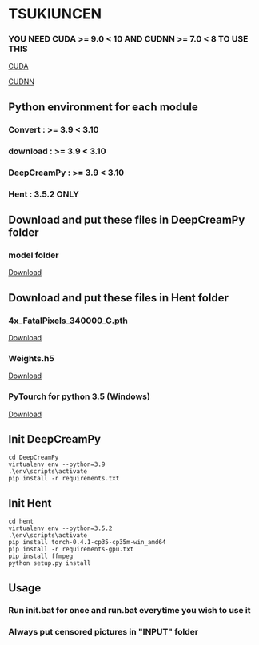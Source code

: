 # TSUKIUNCEN

### YOU NEED CUDA >= 9.0 < 10 AND CUDNN >= 7.0 < 8 TO USE THIS

[CUDA](https://developer.nvidia.com/cuda-90-download-archive?target_os=Windows&target_arch=x86_64&target_version=10&target_type=exenetwork)

[CUDNN](https://developer.nvidia.com/rdp/cudnn-archive)

## Python environment for each module

### Convert : >= 3.9 < 3.10
### download : >= 3.9 < 3.10
### DeepCreamPy : >= 3.9 < 3.10
### Hent : 3.5.2 ONLY

## Download and put these files in DeepCreamPy folder

### model folder

[Download](https://drive.google.com/file/d/1ZJ5x-lVnouTv-OL8jp_ClDD1A7QgDwoa/view?usp=sharing)

## Download and put these files in Hent folder

### 4x_FatalPixels_340000_G.pth

[Download](https://de-next.owncube.com/index.php/s/mDGmi7NgdyyQRXL)


### Weights.h5

[Download](https://www.dropbox.com/s/zvf6vbx3hnm9r31/weights268.zip?dl=0)

### PyTourch for python 3.5 (Windows)

[Download](http://download.pytorch.org/whl/cu92/torch-0.4.1-cp35-cp35m-win_amd64.whl)

## Init DeepCreamPy

```
cd DeepCreamPy
virtualenv env --python=3.9
.\env\scripts\activate
pip install -r requirements.txt
```

## Init Hent

```
cd hent
virtualenv env --python=3.5.2
.\env\scripts\activate
pip install torch-0.4.1-cp35-cp35m-win_amd64
pip install -r requirements-gpu.txt
pip install ffmpeg
python setup.py install
```

## Usage

### Run init.bat for once and run.bat everytime you wish to use it
### Always put censored pictures in "INPUT" folder
